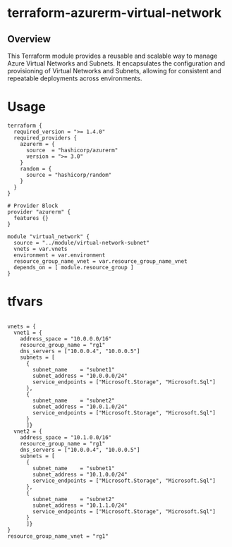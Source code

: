 # terraform-azurerm-virtual-network
## Overview

This Terraform module provides a reusable and scalable way to manage Azure Virtual Networks and Subnets. It encapsulates the configuration and provisioning of Virtual Networks and Subnets, allowing for consistent and repeatable deployments across environments.

# Usage

```
terraform {
  required_version = ">= 1.4.0"
  required_providers {
    azurerm = {
      source  = "hashicorp/azurerm"
      version = ">= 3.0"
    }
    random = {
      source = "hashicorp/random"
    }
  }
}

# Provider Block
provider "azurerm" {
  features {}
}

module "virtual_network" {
  source = "../module/virtual-network-subnet"
  vnets = var.vnets
  environment = var.environment
  resource_group_name_vnet = var.resource_group_name_vnet
  depends_on = [ module.resource_group ]
}
```
# tfvars
```

vnets = {
  vnet1 = {
    address_space = "10.0.0.0/16"
    resource_group_name = "rg1"
    dns_servers = ["10.0.0.4", "10.0.0.5"]
    subnets = [
      {
        subnet_name    = "subnet1"
        subnet_address = "10.0.0.0/24"
        service_endpoints = ["Microsoft.Storage", "Microsoft.Sql"]
      },
      {
        subnet_name    = "subnet2"
        subnet_address = "10.0.1.0/24"
        service_endpoints = ["Microsoft.Storage", "Microsoft.Sql"]
      }
      ]}
  vnet2 = {
    address_space = "10.1.0.0/16"
    resource_group_name = "rg1"
    dns_servers = ["10.0.0.4", "10.0.0.5"]
    subnets = [
      {
        subnet_name    = "subnet1"
        subnet_address = "10.1.0.0/24"
        service_endpoints = ["Microsoft.Storage", "Microsoft.Sql"]
      },
      {
        subnet_name    = "subnet2"
        subnet_address = "10.1.1.0/24"
        service_endpoints = ["Microsoft.Storage", "Microsoft.Sql"]
      }
      ]}
}
resource_group_name_vnet = "rg1"

```

